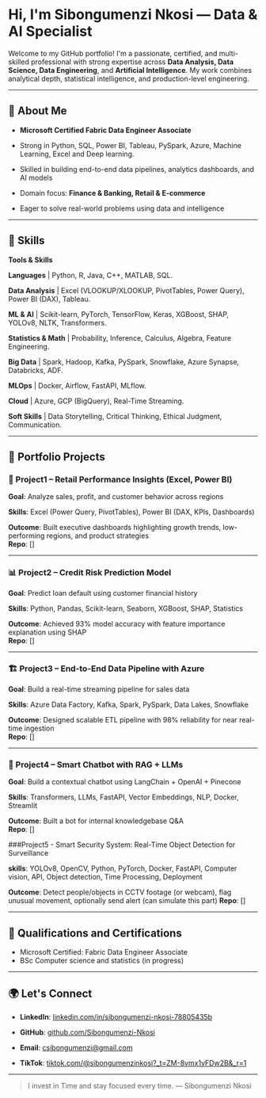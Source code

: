# Hi, I'm Sibongumenzi Nkosi — Data & AI Specialist

Welcome to my GitHub portfolio! I'm a passionate, certified, and multi-skilled professional with strong expertise across **Data Analysis, Data Science, Data Engineering**, and **Artificial Intelligence**. My work combines analytical depth, statistical intelligence, and production-level engineering.

---

## 🚀 About Me
- **Microsoft Certified Fabric Data Engineer Associate**
- Strong in Python, SQL, Power BI, Tableau, PySpark, Azure, Machine Learning, Excel and Deep learning.
- Skilled in building end-to-end data pipelines, analytics dashboards, and AI models
  
- Domain focus: **Finance & Banking, Retail & E-commerce**
- Eager to solve real-world problems using data and intelligence

---

## 🧠 Skills

**Tools & Skills** 

**Languages** | Python, R, Java, C++, MATLAB, SQL.

**Data Analysis** | Excel (VLOOKUP/XLOOKUP, PivotTables, Power Query), Power BI (DAX), Tableau.

**ML & AI** | Scikit-learn, PyTorch, TensorFlow, Keras, XGBoost, SHAP, YOLOv8, NLTK, Transformers.

**Statistics & Math** | Probability, Inference, Calculus, Algebra, Feature Engineering.

**Big Data** | Spark, Hadoop, Kafka, PySpark, Snowflake, Azure Synapse, Databricks, ADF.

**MLOps** | Docker, Airflow, FastAPI, MLflow.

**Cloud** | Azure, GCP (BigQuery), Real-Time Streaming.

**Soft Skills** | Data Storytelling, Critical Thinking, Ethical Judgment, Communication.

---

## 💼 Portfolio Projects

### 🔎 Project1 – Retail Performance Insights (Excel, Power BI)
**Goal**: Analyze sales, profit, and customer behavior across regions  

**Skills**: Excel (Power Query, PivotTables), Power BI (DAX, KPIs, Dashboards) 

**Outcome**: Built executive dashboards highlighting growth trends, low-performing regions, and product strategies  
**Repo**: []

---

### 📊 Project2 – Credit Risk Prediction Model
**Goal**: Predict loan default using customer financial history

**Skills**: Python, Pandas, Scikit-learn, Seaborn, XGBoost, SHAP, Statistics  

**Outcome**: Achieved 93% model accuracy with feature importance explanation using SHAP  
**Repo**: []

---

### 🏗️ Project3 – End-to-End Data Pipeline with Azure
**Goal**: Build a real-time streaming pipeline for sales data

**Skills**: Azure Data Factory, Kafka, Spark, PySpark, Data Lakes, Snowflake

**Outcome**: Designed scalable ETL pipeline with 98% reliability for near real-time ingestion  
**Repo**: []

---

### 🧠 Project4 – Smart Chatbot with RAG + LLMs
**Goal**: Build a contextual chatbot using LangChain + OpenAI + Pinecone

**Skills**: Transformers, LLMs, FastAPI, Vector Embeddings, NLP, Docker, Streamlit 

**Outcome**: Built a bot for internal knowledgebase Q&A  
**Repo**: []

###Project5 - Smart Security System: Real-Time Object Detection for Surveillance

**skills**: YOLOv8, OpenCV, Python, PyTorch, Docker, FastAPI, Computer vision, API, Object detection, Time Processing, Deployment

**Outcome**: Detect people/objects in CCTV footage (or webcam), flag unusual movement, optionally send alert (can simulate this part)
**Repo**: []

---

## 🏅 Qualifications and Certifications

- Microsoft Certified: Fabric Data Engineer Associate  
- BSc Computer science and statistics (in progress)

---

## 🌍 Let's Connect

- **LinkedIn**: [linkedin.com/in/sibongumenzi-nkosi-78805435b](https://www.linkedin.com/in/sibongumenzi-nkosi-78805435b)
  
- **GitHub**: [github.com/Sibongumenzi-Nkosi](https://github.com/Sibongumenzi-Nkosi)
  
- **Email**: csibongumenzi@gmail.com
  
- **TikTok**: [tiktok.com/@sibongumenzinkosi?_t=ZM-8vmx1yFDw2B&_r=1](https://www.tiktok.com/@sibongumenzinkosi?_t=ZM-8vmx35s3zk5&_r=1)

---

> I invest in Time and stay focused every time.
> — Sibongumenzi Nkosi
